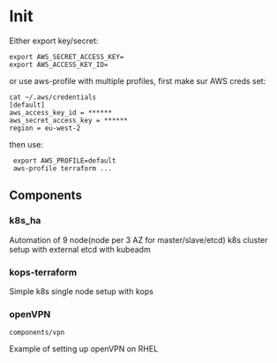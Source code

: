 # Init

Either export key/secret:

```
export AWS_SECRET_ACCESS_KEY=
export AWS_ACCESS_KEY_ID=
```
or use aws-profile with multiple profiles, first make sur AWS creds set:

```
cat ~/.aws/credentials
[default]
aws_access_key_id = ******
aws_secret_access_key = ******
region = eu-west-2
```

then use:

```
 export AWS_PROFILE=default
 aws-profile terraform ...
```

## Components

### k8s_ha

Automation of 9 node(node per 3 AZ for master/slave/etcd) k8s cluster setup with external etcd with kubeadm

### kops-terraform

Simple k8s single node setup with kops

### openVPN

`components/vpn`

Example of setting up openVPN on RHEL
